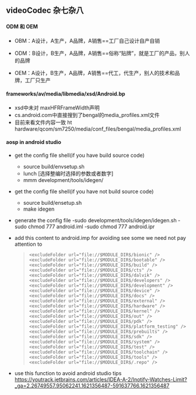 ## videoCodec 杂七杂八

#### ODM 和 OEM

+ OBM：A设计，A生产，A品牌，A销售==工厂自己设计自产自销

+ ODM：B设计，B生产，A品牌，A销售==俗称“贴牌”，就是工厂的产品，别人的品牌

+ OEM：A设计，B生产，A品牌，A销售==代工，代生产，别人的技术和品牌，工厂只生产

#### frameworks/av/media/libmedia/xsd/Android.bp
+ xsd中未对 maxHFRFrameWidth声明
+ cs.android.com中直接搜到了bengal的media_profiles.xml文件
+ 目前来看文件内容一致 ht
hardware/qcom/sm7250/media/conf_files/bengal/media_profiles.xml

#### aosp in android studio
+ get the config file shell(if you have build source code)
	- source build/envsetup.sh
	- lunch [选择整编时选择的参数或者数字]
	- mmm development/tools/idegen/

+ get the config file shell(if you have not build source code)
	- source build/ensetup.sh  
	- make idegen

+ generate the config file
	-sudo development/tools/idegen/idegen.sh
	-sudo chmod 777 android.iml
	-sudo chmod 777 android.ipr

+ add this content to android.imp for avoiding see some we need not pay attention to

    >     <excludeFolder url="file://$MODULE_DIR$/bionic" />
    >     <excludeFolder url="file://$MODULE_DIR$/bootable" />
    >     <excludeFolder url="file://$MODULE_DIR$/build" />
    >     <excludeFolder url="file://$MODULE_DIR$/cts" />
    >     <excludeFolder url="file://$MODULE_DIR$/dalvik" />
    >     <excludeFolder url="file://$MODULE_DIR$/developers" />
    >     <excludeFolder url="file://$MODULE_DIR$/development" />
    >     <excludeFolder url="file://$MODULE_DIR$/device" />
    >     <excludeFolder url="file://$MODULE_DIR$/docs" />
    >     <excludeFolder url="file://$MODULE_DIR$/external" />
    >     <excludeFolder url="file://$MODULE_DIR$/hardware" />
    >     <excludeFolder url="file://$MODULE_DIR$/kernel" />
    >     <excludeFolder url="file://$MODULE_DIR$/out" />
    >     <excludeFolder url="file://$MODULE_DIR$/pdk" />
    >     <excludeFolder url="file://$MODULE_DIR$/platform_testing" />
    >     <excludeFolder url="file://$MODULE_DIR$/prebuilts" />
    >     <excludeFolder url="file://$MODULE_DIR$/sdk" />
    >     <excludeFolder url="file://$MODULE_DIR$/system" />
    >     <excludeFolder url="file://$MODULE_DIR$/test" />
    >     <excludeFolder url="file://$MODULE_DIR$/toolchain" />
    >     <excludeFolder url="file://$MODULE_DIR$/tools" />
    >     <excludeFolder url="file://$MODULE_DIR$/.repo" />

+ use this function to avoid android studio tips
    https://youtrack.jetbrains.com/articles/IDEA-A-2/Inotify-Watches-Limit?_ga=2.26749557.95062241.1621356487-591637766.1621356487
